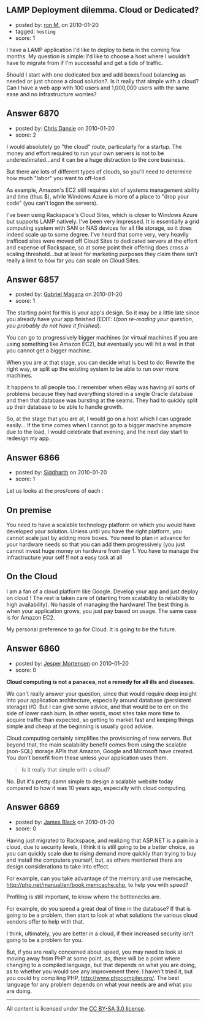## LAMP Deployment dilemma. Cloud or Dedicated?

- posted by: [ron M.](https://stackexchange.com/users/-1/2122-ron-m) on 2010-01-20
- tagged: `hosting`
- score: 1

I have a LAMP application I'd like to deploy to beta in the coming few months. My question is simple: I'd like to choose a host where I wouldn't have to migrate from if I'm successful and get a tide of traffic.

Should I start with one dedicated box and add boxes/load balancing as needed or just choose a cloud solution?. Is it really that simple with a cloud? Can I have a web app with 100 users and 1,000,000 users with the same ease and no infrastructure worries?


## Answer 6870

- posted by: [Chris Dansie](https://stackexchange.com/users/-1/2053-chris-dansie) on 2010-01-20
- score: 2

I would absolutely go "the cloud" route, particularly for a startup. The money and effort required to run your own servers is not to be underestimated...and it can be a huge distraction to the core business.

But there are lots of different types of clouds, so you'll need to determine how much "labor" you want to off-load.

As example, Amazon's EC2 still requires alot of systems management ability and time (thus $), while Windows Azure is more of a place to "drop your code" (you can't logon the servers).

I've been using Rackspace's Cloud Sites, which is closer to Windows Azure but supports LAMP natively. I've been very impressed. It is essentially a grid computing system with SAN or NAS devices for all file storage, so it does indeed scale up to some degree. I've heard that some very, very heavily trafficed sites were moved off Cloud Sites to dedicated servers at the effort and expense of Rackspace, so at some point their offering does cross a scaling threshold...but at least for marketing purposes they claim there isn't really a limit to how far you can scale on Cloud Sites.





## Answer 6857

- posted by: [Gabriel Magana](https://stackexchange.com/users/-1/1158-gabriel-magana) on 2010-01-20
- score: 1

The starting point for this is your app's design.  So it may be a little late since you already have your app finished (EDIT: *Upon re-reading your question, you probably do not have it finished*).

You can go to progressively bigger machines (or virtual machines if you are using something like Amazon EC2), but eventually you will hit a wall in that you cannot get a bigger machine.

When you are at that stage, you can decide what is best to do: Rewrite the right way, or split up the existing system to be able to run over more machines.

It happens to all people too.  I remember when eBay was having all sorts of problems because they had everything stored in a single Oracle database and then that database was bursting at the seams.  They had to quickly split up their database to be able to handle growth.

So, at the stage that you are at, I would go on a host which I can upgrade easily... If the time comes when I cannot go to a bigger machine anymore due to the load, I would celebrate that evening, and the next day start to redesign my app.


## Answer 6866

- posted by: [Siddharth](https://stackexchange.com/users/-1/969-siddharth) on 2010-01-20
- score: 1

Let us looks at the pros/cons of each :

On premise
----------
You need to have a scalable technology platform on which you would have developed your solution. Unless until you have the right platform, you cannot scale just by adding more boxes. You need to plan in advance for your hardware needs so that you can add them progressively (you just cannot invest huge money on hardware from day 1. You have to manage the infrastructure your self !! not a easy task at all

On the Cloud
------------
I am a fan of a cloud platform like Google. Develop your app and just deploy on cloud ! The rest is taken care of (starting from scalability to reliability to high availability). No hassle of managing the hardware! The best thing is when your application grows, you just pay based on usage. The same case is for Amazon EC2.

My personal preference to go for Cloud. It is going to be the future. 



## Answer 6860

- posted by: [Jesper Mortensen](https://stackexchange.com/users/-1/1261-jesper-mortensen) on 2010-01-20
- score: 0

**Cloud computing is not a panacea, not a remedy for all ills and diseases.**

We can't really answer your question, since that would require deep insight into your application architecture, especially around database (persistent storage) I/O. But I can give some advice, and that would be to err on the side of lower cash burn. In other words, most sites take more time to acquire traffic than expected, so getting to market fast and keeping things simple and cheap at the beginning is usually good advice.

Cloud computing certainly simplifies the provisioning of new servers. But beyond that, the main scalability benefit comes from using the scalable (non-SQL) storage APIs that Amazon, Google and Microsoft have created. You don't benefit from these unless your application uses them.

> Is it really that simple with a cloud?

No. But it's pretty damn simple to design a scalable website today compared to how it was 10 years ago, especially with cloud computing.


## Answer 6869

- posted by: [James Black](https://stackexchange.com/users/-1/1074-james-black) on 2010-01-20
- score: 0

<p>Having just migrated to Rackspace, and realizing that ASP.NET is a pain in a cloud, due to security levels, I think it is still going to be a better choice, as you can quickly scale due to rising demand more quickly than trying to buy and install the computers yourself, but, as others mentioned there are design considerations to take into effect.</p>

<p>For example, can you take advantage of the memory and use memcache, <a href="http://php.net/manual/en/book.memcache.php" rel="nofollow">http://php.net/manual/en/book.memcache.php</a>, to help you with speed?</p>

<p>Profiling is still important, to know where the bottlenecks are.  </p>

<p>For example, do you spend a great deal of time in the database?  If that is going to be a problem, then start to look at what solutions the various cloud vendors offer to help with that.</p>

<p>I think, ultimately, you are better in a cloud, if their increased security isn't going to be a problem for you.</p>

<p>But, if you are really concerned about speed, you may need to look at moving away from PHP at some point, as, there will be a point where changing to a compiled language, but that depends on what you are doing, as to whether you would see any improvement there.  I haven't tried it, but you could try compiling PHP, <a href="http://www.phpcompiler.org/" rel="nofollow">http://www.phpcompiler.org/</a>. The best language for any problem depends on what your needs are and what you are doing.</p>




---

All content is licensed under the [CC BY-SA 3.0 license](https://creativecommons.org/licenses/by-sa/3.0/).
